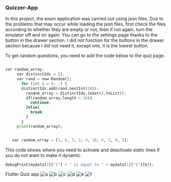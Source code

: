 ### Quizzer-App
In this project, the exam application was carried out using json files.
Due to the problems that may occur while loading the json files, first check the files according to whether they are empty or not, then if not again, turn the emulator off and on again.
You can go to the settings page thanks to the button in the drawer section.
I did not function for the buttons in the drawer section because I did not need it, except one, it is the lowest button.

To get random questions, you need to add the code below to the quiz page.


```python

var random_array;
     var distinctIds = [];
     var rand = new Random();
       for (int i = 0; ;) {
       distinctIds.add(rand.nextInt(10));
         random_array = distinctIds.toSet().toList();
         if(random_array.length < 10){
           continue;
         }else{
           break;
         }
       }
     print(random_array);


   var random_array = [1, 6, 7, 2, 4, 10, 8, 3, 9, 5];
```
This code shows where you need to activate and deactivate static lines if you do not want to make it dynamic.

```python
debugPrint(mydata[2]["1"] + " is equal to " + mydata[1]["1"][k]);

```
 Flutter Quiz app 
![a](https://user-images.githubusercontent.com/69467096/117134413-3af54780-adae-11eb-8b5b-805a77f5f283.jpeg)
![b](https://user-images.githubusercontent.com/69467096/117134415-3b8dde00-adae-11eb-8428-8ae4f703dcc9.jpeg)
![c](https://user-images.githubusercontent.com/69467096/117134417-3cbf0b00-adae-11eb-83a2-7457fad38935.jpeg)
![d](https://user-images.githubusercontent.com/69467096/117134420-3d57a180-adae-11eb-9e5d-c0fcc7c95320.jpeg)
![e](https://user-images.githubusercontent.com/69467096/117134424-3df03800-adae-11eb-800e-edea5554e722.jpeg)
![f](https://user-images.githubusercontent.com/69467096/117134426-3e88ce80-adae-11eb-897f-3c19278f7e75.jpeg)
